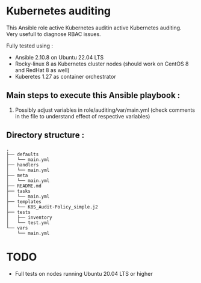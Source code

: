 # Kubernetes auditing 
This Ansible role active Kubernetes auditin active Kubernetes auditing.  
Very usefull to diagnose RBAC issues.

Fully tested using :
* Ansible 2.10.8 on Ubuntu 22.04 LTS
* Rocky-linux 8 as Kubernetes cluster nodes (should work on CentOS 8 and RedHat 8 as well)
* Kuberetes 1.27 as container orchestrator

## Main steps to execute this Ansible playbook :
1. Possibly adjust variables in role/auditing/var/main.yml (check comments in the file to understand effect of respective variables)
   
## Directory structure :
```
.
├── defaults
│   └── main.yml
├── handlers
│   └── main.yml
├── meta
│   └── main.yml
├── README.md
├── tasks
│   └── main.yml
├── templates
│   └── K8S_Audit-Policy_simple.j2
├── tests
│   ├── inventory
│   └── test.yml
└── vars
    └── main.yml
```
# TODO
* Full tests on nodes running Ubuntu 20.04 LTS or higher

